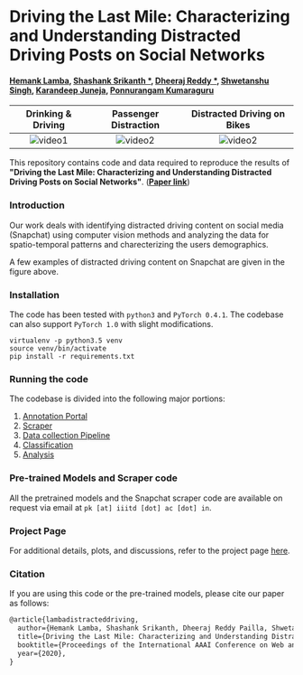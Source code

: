 # Driving the Last Mile: Characterizing and Understanding Distracted Driving Posts on Social Networks

#### [Hemank Lamba](https://sites.google.com/site/hemanklamba/home), [Shashank Srikanth *](https://talsperre.github.io/), [Dheeraj Reddy *](https://scholar.google.co.in/citations?user=WMjvetsAAAAJ&hl=en), [Shwetanshu Singh](https://in.linkedin.com/in/shwetanshus), [Karandeep Juneja](https://www.linkedin.com/in/karandeepsj/?originalSubdomain=in), [Ponnurangam Kumaraguru](https://www.iiitd.ac.in/pk)

Drinking & Driving | Passenger Distraction | Distracted Driving on Bikes
:----------------------:|:-------------------------:|:-------------------------:|
![video1](./sample_videos/distracted-1.gif)  |  ![video2](./sample_videos/distracted-2.gif) |  ![video2](./sample_videos/distracted-3.gif)

This repository contains code and data required to reproduce the results of **"Driving the Last Mile: Characterizing and Understanding Distracted Driving Posts on Social Networks"**. ([**Paper link**](http://precog.iiitd.edu.in/pubs/Distracted-Driving-Pre-Print-Paper-ICWSM-2020.pdf))

### Introduction

Our work deals with identifying distracted driving content on social media (Snapchat) using computer vision methods and analyzing the data for spatio-temporal patterns and charecterizing the users demographics.  

A few examples of distracted driving content on Snapchat are given in the figure above. 

### Installation

The code has been tested with `python3` and `PyTorch 0.4.1`. The codebase can also support `PyTorch 1.0` with slight modifications. 

```
virtualenv -p python3.5 venv
source venv/bin/activate
pip install -r requirements.txt
```

### Running the code

The codebase is divided into the following major portions:

1. [Annotation Portal](./annotation-portal/README.md)
2. [Scraper](./scraper/README.md)
3. [Data collection Pipeline](./data-collection-pipeline/README.md)
4. [Classification](./classifier_code/README.md)
5. [Analysis](./analysis/README.md)

### Pre-trained Models and Scraper code
All the pretrained models and the Snapchat scraper code are available on request via email at `pk [at] iiitd [dot] ac [dot] in`.

### Project Page
For additional details, plots, and discussions, refer to the project page [here](http://precog.iiitd.edu.in/research/distracted_driving/).

### Citation

If you are using this code or the pre-trained models, please cite our paper as follows:

```tex
@article{lambadistracteddriving,
  author={Hemank Lamba, Shashank Srikanth, Dheeraj Reddy Pailla, Shwetanshu Singh, Karandeep Juneja, and Ponnurangam Kumaraguru},
  title={Driving the Last Mile: Characterizing and Understanding Distracted Driving Posts on Social Networks},
  booktitle={Proceedings of the International AAAI Conference on Web and Social Media (ICWSM) 2020},
  year={2020},
}
```
